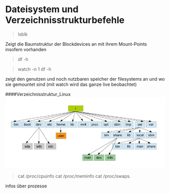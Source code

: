 # Dateisystem und Verzeichnisstrukturbefehle

> lsblk

Zeigt die Baumstruktur der Blockdevices an mit ihrem Mount-Points insofern vorhanden

> df -h

> watch -n 1 df -h

zeigt den genutzen und noch nutzbaren speicher der filesystems an und wo sie gemountet sind (mit watch wird das ganze live beobachtet)



####Verzeichnisstruktur_Linux
![Verzeichnisstruktur_Linux](./Bilder/Verzeichnisstruktur_Linux.png)

> cat /proc/cpuinfo
> cat /proc/meminfo
> cat /proc/swaps.

infos über prozesse
